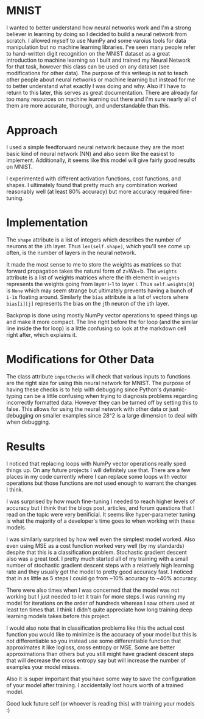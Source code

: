 # MNIST

I wanted to better understand how neural networks work and I'm a strong believer in learning by doing so I decided to build a neural network from scratch. I allowed myself to use NumPy and some varoius tools for data manipulation but no machine learning libraries. I've seen many people refer to hand-written digit recognition on the MNIST dataset as a great introduction to machine learning so I built and trained my Neural Network for that task, however this class can be used on any dataset (see modifications for other data). The purpose of this writeup is not to teach other people about neural networks or machine learning but instead for me to better understand what exactly I was doing and why. Also if I have to return to this later, this serves as great documentation. There are already far too many resources on machine learning out there and I'm sure nearly all of them are more accurate, thorough, and understandable than this.

# Approach

I used a simple feedforward neural network because they are the most basic kind of neural network (NN) and also seem like the easiest to implement. Additionally, it seems like this model will give fairly good results on MNIST.

I experimented with different activation functions, cost functions, and shapes. I ultimately found that pretty much any combination worked reasonably well (at least 80% accuracy) but more accuracy required fine-tuning.

# Implementation
The ```shape``` attribute is a list of integers which describes the number of neurons at the ```i```th layer. Thus ```len(self.shape)```, which you'll see come up often, is the number of layers in the neural network.

It made the most sense to me to store the weights as matrices so that forward propagation takes the natural form of z=Wa+b. The ```weights``` attribute is a list of weights matrices where the ith element in ```weights``` represents the weights going from layer i-1 to layer i. Thus ```self.weights[0]``` is ```None``` which may seem strange but ultimately prevents having a bunch of ```i-1```s floating around. Similarly the ```bias``` attribute is a list of vectors where ```bias[i][j]``` represents the bias on the ```j```th neuron of the ```i```th layer.

Backprop is done using mostly NumPy vector operations to speed things up and make it more compact. The line right before the for loop (and the similar line inside the for loop) is a little confusing so look at the markdown cell right after, which explains it.

# Modifications for Other Data

The class attribute ```inputChecks``` will check that various inputs to functions are the right size for using this neural network for MNIST. The purpose of having these checks is to help with debugging since Python's dynamic-typing can be a little confusing when trying to diagnosis problems regarding incorrectly formatted data. However they can be turned off by setting this to false. This allows for using the neural network with other data or just debugging on smaller examples since 28^2 is a large dimension to deal with when debugging. 

# Results
I noticed that replacing loops with NumPy vector operations really sped things up. On any future projects I will definitely use that. There are a few places in my code currently where I can replace some loops with vector operations but those functions are not used enough to warrant the changes I think.

I was surprised by how much fine-tuning I needed to reach higher levels of accuracy but I think that the blogs post, articles, and forum questions that I read on the topic were very benificial. It seems like hyper-parameter tuning is what the majority of a developer's time goes to when working with these models.

I was similarly surprised by how well even the simplest model worked. Also even using MSE as a cost function worked very well (by my standards) despite that this is a classification problem. Stochastic gradient descent also was a great tool. I pretty much started all of my training with a small number of stochastic gradient descent steps with a relatively high learning rate and they usually got the model to pretty good accuracy fast. I noticed that in as little as 5 steps I could go from ~10% accuracy to ~40% accuracy.

There were also times when I was concerned that the model was not working but I just needed to let it train for more steps. I was running my model for iterations on the order of hundreds whereas I saw others used at least ten times that. I think I didn't quite appreciate how long training deep learning models takes before this project.

I would also note that in classification problems like this the actual cost function you would like to minimize is the accuracy of your model but this is not differentiable so you instead use some differentiable function that approximates it like logloss, cross entropy or MSE. Some are better approximations than others but you still might have gradient descent steps that will decrease the cross entropy say but will increase the number of examples your model misses. 

Also it is super important that you have some way to save the configuration of your model after training. I accidentally lost hours worth of a trained model.

Good luck future self (or whoever is reading this) with training your models :) 
  

